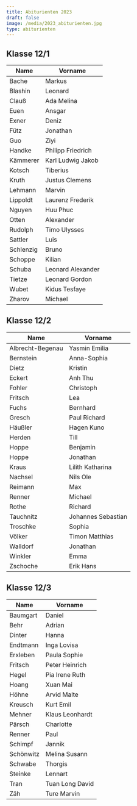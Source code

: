 ```yaml
---
title: Abiturienten 2023
draft: false
image: /media/2023_abiturienten.jpg
type: abiturienten
---
```

## Klasse 12/1

|Name|Vorname|
|---|---|
|Bache|Markus|
|Blashin|Leonard|
|Clauß|Ada Melina|
|Euen|Ansgar|
|Exner|Deniz|
|Fütz|Jonathan|
|Guo|Ziyi|
|Handke|Philipp Friedrich|
|Kämmerer|Karl Ludwig Jakob|
|Kotsch|Tiberius|
|Kruth|Justus Clemens|
|Lehmann|Marvin|
|Lippoldt|Laurenz Frederik|
|Nguyen|Huu Phuc|
|Otten|Alexander|
|Rudolph|Timo Ulysses|
|Sattler|Luis|
|Schlenzig|Bruno|
|Schoppe|Kilian|
|Schuba|Leonard Alexander|
|Tietze|Leonard Gordon|
|Wubet|Kidus Tesfaye|
|Zharov|Michael|

## Klasse 12/2

|Name|Vorname|
|---|---|
|Albrecht-Begenau|Yasmin Emilia|
|Bernstein|Anna-Sophia|
|Dietz|Kristin|
|Eckert|Anh Thu|
|Fohler|Christoph|
|Fritsch|Lea|
|Fuchs|Bernhard|
|Gresch|Paul Richard|
|Häußler|Hagen Kuno|
|Herden|Till|
|Hoppe|Benjamin|
|Hoppe|Jonathan|
|Kraus|Lilith Katharina|
|Nachsel|Nils Ole|
|Reimann|Max|
|Renner|Michael|
|Rothe|Richard|
|Tauchnitz|Johannes Sebastian|
|Troschke|Sophia|
|Völker|Timon Matthias|
|Walldorf|Jonathan|
|Winkler|Emma|
|Zschoche|Erik Hans|

## Klasse 12/3

|Name|Vorname|
|---|---|
|Baumgart|Daniel|
|Behr|Adrian|
|Dinter|Hanna|
|Endtmann|Inga Lovisa|
|Erxleben|Paula Sophie|
|Fritsch|Peter Heinrich|
|Hegel|Pia Irene Ruth|
|Hoang|Xuan Mai|
|Höhne|Arvid Malte|
|Kreusch|Kurt Emil|
|Mehner|Klaus Leonhardt|
|Pärsch|Charlotte|
|Renner|Paul|
|Schimpf|Jannik|
|Schönwitz|Melina Susann|
|Schwabe|Thorgis|
|Steinke|Lennart|
|Tran|Tuan Long David|
|Zäh|Ture Marvin|





